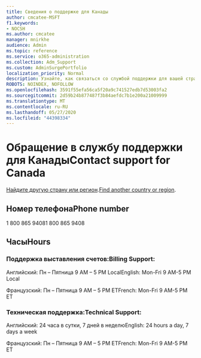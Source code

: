 ```yaml
---
title: Сведения о поддержке для Канады
author: cmcatee-MSFT
f1.keywords:
- NOCSH
ms.author: cmcatee
manager: mnirkhe
audience: Admin
ms.topic: reference
ms.service: o365-administration
ms.collection: Adm_Support
ms.custom: AdminSurgePortfolio
localization_priority: Normal
description: Узнайте, как связаться со службой поддержки для вашей страны или региона.
ROBOTS: NOINDEX, NOFOLLOW
ms.openlocfilehash: 3591f55efa56ca5f20a9c741527edb7d53003fa2
ms.sourcegitcommit: 2d59b24b877487f3b84aefdc7b1e200a21009999
ms.translationtype: MT
ms.contentlocale: ru-RU
ms.lasthandoff: 05/27/2020
ms.locfileid: "44398334"
---
```

# <a name="contact-support-for-canada"></a><span data-ttu-id="0490f-103">Обращение в службу поддержки для Канады</span><span class="sxs-lookup"><span data-stu-id="0490f-103">Contact support for Canada</span></span>

<span data-ttu-id="0490f-104">[Найдите другую страну или регион](../contact-support-for-business-products.md).</span><span class="sxs-lookup"><span data-stu-id="0490f-104">[Find another country or region](../contact-support-for-business-products.md).</span></span>

## <a name="phone-number"></a><span data-ttu-id="0490f-105">Номер телефона</span><span class="sxs-lookup"><span data-stu-id="0490f-105">Phone number</span></span>
<span data-ttu-id="0490f-106">1 800 865 9408</span><span class="sxs-lookup"><span data-stu-id="0490f-106">1 800 865 9408</span></span>

## <a name="hours"></a><span data-ttu-id="0490f-107">Часы</span><span class="sxs-lookup"><span data-stu-id="0490f-107">Hours</span></span>
### <a name="billing-support"></a><span data-ttu-id="0490f-108">Поддержка выставления счетов:</span><span class="sxs-lookup"><span data-stu-id="0490f-108">Billing Support:</span></span>

<span data-ttu-id="0490f-109">Английский: Пн – Пятница 9 AM – 5 PM Local</span><span class="sxs-lookup"><span data-stu-id="0490f-109">English: Mon-Fri 9 AM-5 PM Local</span></span>

<span data-ttu-id="0490f-110">Французский: Пн – Пятница 9 AM – 5 PM ET</span><span class="sxs-lookup"><span data-stu-id="0490f-110">French: Mon-Fri 9 AM-5 PM ET</span></span>

### <a name="technical-support"></a><span data-ttu-id="0490f-111">Техническая поддержка:</span><span class="sxs-lookup"><span data-stu-id="0490f-111">Technical Support:</span></span>

<span data-ttu-id="0490f-112">Английский: 24 часа в сутки, 7 дней в неделю</span><span class="sxs-lookup"><span data-stu-id="0490f-112">English: 24 hours a day, 7 days a week</span></span>

<span data-ttu-id="0490f-113">Французский: Пн – Пятница 9 AM – 5 PM ET</span><span class="sxs-lookup"><span data-stu-id="0490f-113">French: Mon-Fri 9 AM-5 PM ET</span></span>
